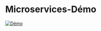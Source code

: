 # Microservices-Démo
[![Démo](https://thumbs.dreamstime.com/b/texte-de-d%C3%A9mo-avec-l-homme-d-affaires-108609906.jpg)](https://github.com/karimaZr/Microservices/issues/1#issue-2036435294)


 
